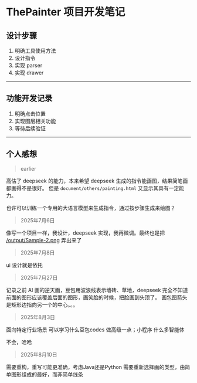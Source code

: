 # ThePainter 项目开发笔记

## 设计步骤

1. 明确工具使用方法
2. 设计指令
3. 实现 parser
4. 实现 drawer

---

## 功能开发记录

1. 明确点击位置
2. 实现图层相关功能
3. 等待后续验证

---

## 个人感想

> earlier

高估了 deepseek 的能力，本来希望 deepseek 生成的指令能画图，结果简笔画都画得不是很好。
但是 `document/others/painting.html` 又显示其具有一定能力。

也许可以训练一个专用的大语言模型来生成指令，通过按步骤生成来绘图？

> 2025年7月6日

像写一个项目一样，我设计，deepseek 实现，我再微调。最终也是把 [/output/Sample-2.png](/src/main/resources/output/Sample-2.png) 弄出来了

> 2025年7月8日

ui 设计就是依托

> 2025年7月27日

记录之前 AI 画的逆天画，豆包用波浪线表示墙砖、草地，deepseek 完全不知道前面的图形应该覆盖后面的图形，画笑脸的时候，把脸画到头顶了。
画包图箭头是矩形边指向另一个的中心。。。

> 2025年8月3日

面向特定行业场景
可以学习什么豆包codes
做高级一点；小程序
什么多智能体

不会，哈哈

> 2025年8月10日

需要重构，重写可能更准确，考虑Java还是Python
需要重新选择画的类型，由简单图形组成的最好，而非简单线条